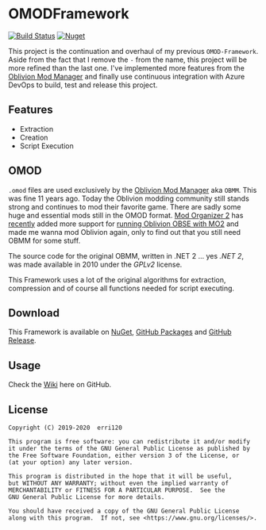# OMODFramework

[![Build Status](https://dev.azure.com/erri120/OMODFramework/_apis/build/status/erri120.OMODFramework?branchName=master)](https://dev.azure.com/erri120/OMODFramework/_build/latest?definitionId=3&branchName=master)
[![Nuget](https://img.shields.io/nuget/v/OMODFramework)](https://www.nuget.org/packages/OMODFramework/)

This project is the continuation and overhaul of my previous `OMOD-Framework`. Aside from the fact that I remove the `-` from the name, this project will be more refined than the last one. I've implemented more features from the [Oblivion Mod Manager](https://www.nexusmods.com/oblivion/mods/2097) and finally use continuous integration with Azure DevOps to build, test and release this project.

## Features

- Extraction
- Creation
- Script Execution

## OMOD

`.omod` files are used exclusively by the [Oblivion Mod Manager](https://www.nexusmods.com/oblivion/mods/2097) aka `OBMM`. This was fine 11 years ago. Today the Oblivion modding community still stands strong and continues to mod their favorite game. There are sadly some huge and essential mods still in the OMOD format. [Mod Organizer 2](https://github.com/Modorganizer2/modorganizer) has [recently](https://github.com/ModOrganizer2/modorganizer/releases/tag/v2.2.0) added more support for [running Oblivion OBSE with MO2](https://github.com/ModOrganizer2/modorganizer/wiki/Running-Oblivion-OBSE-with-MO2) and made me wanna mod Oblivion again, only to find out that you still need OBMM for some stuff.

The source code for the original OBMM, written in .NET 2 ... yes _.NET 2_, was made available in 2010 under the _GPLv2_ license.

This Framework uses a lot of the original algorithms for extraction, compression and of course all functions needed for script executing.

## Download

This Framework is available on [NuGet](https://www.nuget.org/packages/OMODFramework/), [GitHub Packages](https://github.com/erri120/OMODFramework/packages/63159) and [GitHub Release](https://github.com/erri120/OMODFramework/releases).

## Usage

Check the [Wiki](https://github.com/erri120/OMODFramework/wiki) here on GitHub.

## License

```text
Copyright (C) 2019-2020  erri120

This program is free software: you can redistribute it and/or modify
it under the terms of the GNU General Public License as published by
the Free Software Foundation, either version 3 of the License, or
(at your option) any later version.

This program is distributed in the hope that it will be useful,
but WITHOUT ANY WARRANTY; without even the implied warranty of
MERCHANTABILITY or FITNESS FOR A PARTICULAR PURPOSE.  See the
GNU General Public License for more details.

You should have received a copy of the GNU General Public License
along with this program.  If not, see <https://www.gnu.org/licenses/>.
```

